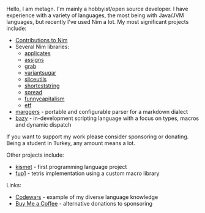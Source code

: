 Hello, I am metagn. I'm mainly a hobbyist/open source developer. I have experience with a variety of languages, the most being with Java/JVM languages, but recently I've used Nim a lot. My most significant projects include:

* [Contributions to Nim](https://github.com/nim-lang/Nim/commits?author=metagn)
* Several Nim libraries:
  - [applicates](https://github.com/metagn/applicates)
  - [assigns](https://github.com/metagn/assigns)
  - [grab](https://github.com/metagn/grab)
  - [variantsugar](https://github.com/metagn/variantsugar)
  - [sliceutils](https://github.com/metagn/sliceutils)
  - [shorteststring](https://github.com/metagn/shorteststring)
  - [spread](https://github.com/metagn/spread)
  - [funnycapitalism](https://github.com/metagn/funnycapitalism)
  - [etf](https://github.com/metagn/etf)
* [marggers](https://github.com/metagn/marggers) - portable and configurable parser for a markdown dialect
* [bazy](https://github.com/metagn/bazy) - in-development scripting language with a focus on types, macros and dynamic dispatch
  
If you want to support my work please consider sponsoring or donating. Being a student in Turkey, any amount means a lot.

Other projects include:

* [kismet](https://github.com/metagn/kismet) - first programming language project
* [fup1](https://github.com/metagn/fup1) - tetris implementation using a custom macro library

Links:

* [Codewars](https://www.codewars.com/users/metagn) - example of my diverse language knowledge 
* [Buy Me a Coffee](https://www.buymeacoffee.com/metagn) - alternative donations to sponsoring
